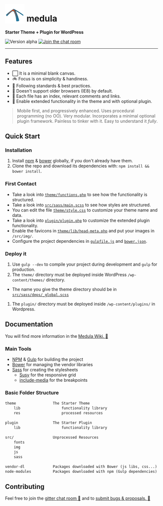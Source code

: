# <img src="https://raw.githubusercontent.com/andamira/medula/master/src/img/favicon-big.png" height="64" valign="bottom"> medula

**Starter Theme + Plugin for WordPress**

![Version alpha](https://img.shields.io/badge/version-alpha-D6A920.svg)
[![Join the chat room](https://img.shields.io/badge/open-chat_room-21759b.svg)](https://gitter.im/andamira/medula)

******

## Features

- :white_large_square: It is a minimal blank canvas.
- :bike: Focus is on simplicity & handiness.
- :book: Following standards & best practices.
- :put_litter_in_its_place: Doesn't support older browsers (IE8) by default.
- :memo: Each file has an index, relevant comments and links.
- :rocket: Enable extended functionality in the theme and with optional plugin.

> Mobile first, and progressively enhanced. Uses procedural programming (no OO). Very modular. Incorporates a minimal optional plugin framework. Painless to tinker with it. Easy to understand it _fully_.

## Quick Start

### Installation

1. Install [npm](https://www.npmjs.com/) & [bower](http://bower.io/) globally, if you don't already have them.
1. Clone the repo and download its dependencies with: `npm install && bower install`.

### First Contact

* Take a look into [`theme/functions.php`](theme/functions.php) to see how the functionality is structured.
* Take a look into [`src/sass/main.scss`](src/sass/main.scss) to see how styles are structured.
* You can edit the file [`theme/style.css`](theme/style.css) to customize your theme name and data.
* Take a look into [`plugin/plugin.php`](plugin/plugin.php) to customize the extended plugin functionality.
* Enable the favicons in [`theme/lib/head-meta.php`](theme/lib/head-tags.php) and put your images in `/src/img/`.
* Configure the project dependencies in [`gulpfile.js`](gulpfile.js) and [`bower.json`](bower.json).

### Deploy it

1. Use `gulp --dev` to compile your project during development and `gulp` for production.
1. The `theme/` directory must be deployed inside WordPress `/wp-content/themes/` directory.
  * The name you give the theme directory should be in [`src/sass/deps/_global.scss`](src/sass/deps/_global.scss)
1. The `plugin/` directory must be deployed inside `/wp-content/plugins/` in Wordpress.

## Documentation

You will find more information in the [Medula Wiki. :blue_book:](https://github.com/andamira/medula/wiki)

### Main Tools

- [NPM](https://www.npmjs.com/) & [Gulp](http://gulpjs.com/) for building the project
- [Bower](http://bower.io/) for managing the vendor libraries
- [Sass](http://sass-lang.com/) for creating the stylesheets
  - [Susy](http://susy.oddbird.net/) for the responsive grid
  - [include-media](http://include-media.com/) for the breakpoints

### Basic Folder Structure

```
theme                 The Starter Theme
    lib                   functionality library
    res                   processed resources

plugin                The Starter Plugin
    lib                   functionality library

src/                  Unprocessed Resources
    fonts
    img
    js
    sass

vendor-dl             Packages downloaded with Bower (js libs, css...)
node-modules          Packages downloaded with npm (Gulp dependencies)
```

## Contributing

Feel free to join the [gitter chat room :speech_balloon:](https://gitter.im/andamira/medula) and to [submit bugs & proposals. :construction:](https://github.com/andamira/medula/issues)
